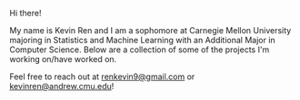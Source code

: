 Hi there!

My name is Kevin Ren and I am a sophomore at Carnegie Mellon University majoring in Statistics and Machine Learning with an Additional Major in Computer Science. Below are a collection of some of the projects I'm working on/have worked on.

Feel free to reach out at renkevin9@gmail.com or kevinren@andrew.cmu.edu!
